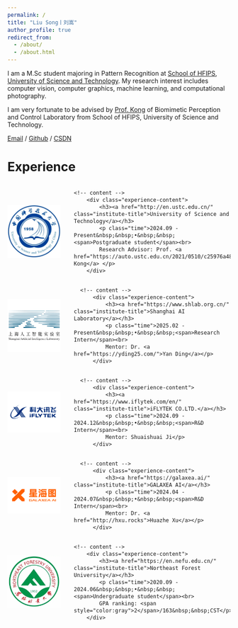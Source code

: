 ```yaml
---
permalink: /
title: "Liu Song丨刘嵩"
author_profile: true
redirect_from: 
  - /about/
  - /about.html
---
```


I am a M.Sc student majoring in Pattern Recognition at [School of HFIPS](https://english.hf.cas.cn/), [University of Science and Technology](http://en.ustc.edu.cn/). My research interest includes computer vision, computer graphics, machine learning, and computational photography.

I am very fortunate to be advised by [Prof. Kong](https://auto.ustc.edu.cn/2021/0510/c25976a484868/page.htm) of Biomimetic Perception and Control Laboratory from School of HFIPS, University of Science and Technology.

<!-- You can find my CV here: [Scrat's Curriculum Vitae](../assets/Curriculum_Vitae.pdf). -->

[Email](mailto:song_ustc@mail.ustc.edu.cn) / [Github](https://github.com/LiuSong-Scrat) / [CSDN](https://blog.csdn.net/qq_57994524?type=blog)

<!-- News
======
🎉2023.04	第二十二届RoboMaster2023机甲大师高校联盟赛(黑龙江站)	冠军

🎉2023.08	第二十二届RoboMaster2023超级对抗赛（全球总决赛）	全国一等奖


Many of the features of dynamic content management systems (like Wordpress) can be achieved in this fashion, using a fraction of the computational resources and with far less vulnerability to hacking and DDoSing. You can also modify the theme to your heart's content without touching the content of your site. If you get to a point where you've broken something in Jekyll/HTML/CSS beyond repair, your markdown files describing your talks, publications, etc. are safe. You can rollback the changes or even delete the repository and start over - just be sure to save the markdown files! Finally, you can also write scripts that process the structured data on the site, such as [this one](https://github.com/academicpages/academicpages.github.io/blob/master/talkmap.ipynb) that analyzes metadata in pages about talks to display [a map of every location you've given a talk](https://academicpages.github.io/talkmap.html).

Research
======
Development of All-directional Automatic Scanning Sorting System for Irregular Packages

Tomato-GraspNet：An end-to-end tomato grasp detection network for agriculture based on RGB-XYZ fusion with MHCA


Site-wide configuration
------
For site content, there is one markdown file for each type of content, which are stored in directories like _publications, _talks, _posts, _teaching, or _pages. For example, each talk is a markdown file in the [_talks directory](https://github.com/academicpages/academicpages.github.io/tree/master/_talks). At the top of each markdown file is structured data in YAML about the talk, which the theme will parse to do lots of cool stuff. The same structured data about a talk is used to generate the list of talks on the [Talks page](https://academicpages.github.io/talks), each [individual page](https://academicpages.github.io/talks/2012-03-01-talk-1) for specific talks, the talks section for the [CV page](https://academicpages.github.io/cv), and the [map of places you've given a talk](https://academicpages.github.io/talkmap.html) (if you run this [python file](https://github.com/academicpages/academicpages.github.io/blob/master/talkmap.py) or [Jupyter notebook](https://github.com/academicpages/academicpages.github.io/blob/master/talkmap.ipynb), which creates the HTML for the map based on the contents of the _talks directory). -->

Experience
======

<div class="section experience-item">
    <!-- badge -->
        <img src="../images/USTC.png" alt="USTC" class="institute-logo">

    <!-- content -->
        <div class="experience-content">
            <h3><a href="http://en.ustc.edu.cn/" class="institute-title">University of Science and Technology</a></h3>
            <p class="time">2024.09 - Present&nbsp;&nbsp;•&nbsp;&nbsp;<span>Postgraduate student</span><br>
            Research Advisor: Prof. <a href="https://auto.ustc.edu.cn/2021/0510/c25976a484868/page.htm">Deyi Kong</a> </p>
        </div>
</div>

<div class="section experience-item">
      <!-- badge -->
          <img src="images/pjlab.png" alt="Shanghai AI Laboratory" class="institute-logo">
  
      <!-- content -->
          <div class="experience-content">
              <h3><a href="https://www.shlab.org.cn/" class="institute-title">Shanghai AI Laboratory</a></h3>
              <p class="time">2025.02 - Present&nbsp;&nbsp;•&nbsp;&nbsp;<span>Research Intern</span><br>
              Mentor: Dr. <a href="https://yding25.com/">Yan Ding</a></p>
          </div>
</div>

 <div class="section experience-item">
      <!-- badge -->
          <img src="images/IFLYTEK.png" alt="iFLYTEK CO.LTD." class="institute-logo">
  
      <!-- content -->
          <div class="experience-content">
              <h3><a href="https://www.iflytek.com/en/" class="institute-title">iFLYTEK CO.LTD.</a></h3>
              <p class="time">2024.09 - 2024.12&nbsp;&nbsp;•&nbsp;&nbsp;<span>R&D Intern</span><br>
              Mentor: Shuaishuai Ji</p>
          </div>
</div>

<div class="section experience-item">
      <!-- badge -->
          <img src="images/GALAXEA.png" alt="GALAXEA AI" class="institute-logo">
  
      <!-- content -->
          <div class="experience-content">
              <h3><a href="https://galaxea.ai/" class="institute-title">GALAXEA AI</a></h3>
              <p class="time">2024.04 - 2024.07&nbsp;&nbsp;•&nbsp;&nbsp;<span>R&D Intern</span><br>
              Mentor: Dr. <a href="http://hxu.rocks">Huazhe Xu</a></p>
          </div>
</div>

<div class="section experience-item">
    <!-- badge -->
        <img src="../images/NEFU.png" alt="NEFU" class="institute-logo">

    <!-- content -->
        <div class="experience-content">
            <h3><a href="https://en.nefu.edu.cn/" class="institute-title">Northeast Forest University</a></h3>
            <p class="time">2020.09 - 2024.06&nbsp;&nbsp;•&nbsp;&nbsp;<span>Undergraduate student</span><br>
            GPA ranking: <span style="color:gray">2</span>/163&nbsp;&nbsp;CST</p>
        </div>
</div>

<style>
.experience-item {
    margin-left: 0px;
    display: flex;
    align-items: center;
    margin-bottom: 0px;
    
}
.institute-logo {
    max-width: 120px;
    margin-right: 30px;
}
.institute-title {
    color: #003373;
    font-size: 22px;
    line-height: 26px;
}

.institute-title:hover {
    border-bottom: 1px solid #003373;
}

.experience-content p span {
    font-style: normal;
    color:gray;
}

.experience-content h3,
.experience-content p {
    margin: 0;
    font-weight:normal;
}


.experience-content a{
    text-decoration: none;
}
</style>


